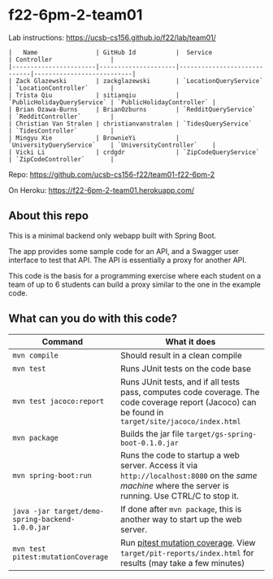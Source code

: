 # f22-6pm-2-team01

Lab instructions: <https://ucsb-cs156.github.io/f22/lab/team01/>

```
|   Name                | GitHub Id           |  Service                    | Controller                |
|-----------------------|---------------------|-----------------------------|---------------------------| 
| Zack Glazewski        | zackglazewski       | `LocationQueryService`      | `LocationController`      |   
| Trista Qiu            | sitianqiu           | `PublicHolidayQueryService` | `PublicHolidayController` |   
| Brian Ozawa-Burns     | BrianOzburns        | `RedditQueryService`        | `RedditController`        |   
| Christian Van Stralen | christianvanstralen | `TidesQueryService`         | `TidesController`         |   
| Mingyu Xie            | BrownieYi           | `UniversityQueryService`    | `UniversityController`    |
| Vicki Li              | crdgdr              | `ZipCodeQueryService`       | `ZipCodeController`       |
```
Repo: https://github.com/ucsb-cs156-f22/team01-f22-6pm-2

On Heroku: https://f22-6pm-2-team01.herokuapp.com/

## About this repo

This is a minimal backend only webapp built with Spring Boot.

The app provides some sample code for an API, and a Swagger user interface
to test that API.  The API is essentially a proxy for another API.

This code is the basis for a programming exercise where each student on a
team of up to 6 students can build a proxy similar to the one in the example code.

## What can you do with this code?

| Command | What it does   |
|----------|---------------------------------------|
| `mvn compile` | Should result in a clean compile |
| `mvn test` | Runs JUnit tests on the code base |
| `mvn test jacoco:report` | Runs JUnit tests, and if all tests pass, computes code coverage.  The code coverage report (Jacoco) can be found in `target/site/jacoco/index.html` |
| `mvn package` | Builds the jar file `target/gs-spring-boot-0.1.0.jar` |
| `mvn spring-boot:run` | Runs the code to startup a web server.  Access it via `http://localhost:8080` on the *same machine* where the server is running.  Use CTRL/C to stop it. |
| `java -jar target/demo-spring-backend-1.0.0.jar` | If done after `mvn package`, this is another way to start up the web server.|
| `mvn test pitest:mutationCoverage` | Run [pitest mutation coverage](https://pitest.org).  View `target/pit-reports/index.html` for results (may take a few minutes)|
